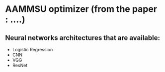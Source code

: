 # AAMMSU optimizer (from the paper : ....)

## Neural networks architectures that are available:
- Logistic Regression
- CNN
- VGG
- ResNet



